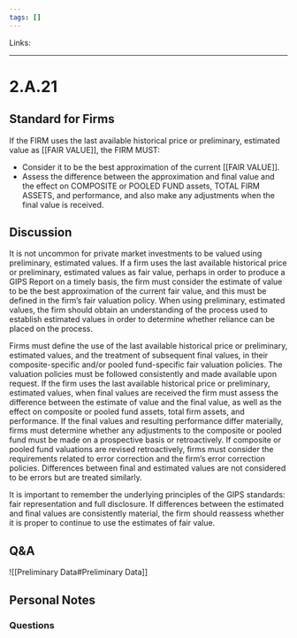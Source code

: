 ```yaml
---
tags: []
---
```

Links: 
___
# 2.A.21
## Standard for Firms
If the FIRM uses the last available historical price or preliminary, estimated value as [[FAIR VALUE]], the FIRM MUST:
- Consider it to be the best approximation of the current [[FAIR VALUE]].
- Assess the difference between the approximation and final value and the effect on COMPOSITE or POOLED FUND assets, TOTAL FIRM ASSETS, and performance, and also make any adjustments when the final value is received.
## Discussion
It is not uncommon for private market investments to be valued using preliminary, estimated values. If a firm uses the last available historical price or preliminary, estimated values as fair value, perhaps in order to produce a GIPS Report on a timely basis, the firm must consider the estimate of value to be the best approximation of the current fair value, and this must be defined in the firm’s fair valuation policy. When using preliminary, estimated values, the firm should obtain an understanding of the process used to establish estimated values in order to determine whether reliance can be placed on the process.

Firms must define the use of the last available historical price or preliminary, estimated values, and the treatment of subsequent final values, in their composite-specific and/or pooled fund-specific fair valuation policies. The valuation policies must be followed consistently and made available upon request. If the firm uses the last available historical price or preliminary, estimated values, when final values are received the firm must assess the difference between the estimate of value and the final value, as well as the effect on composite or pooled fund assets, total firm assets, and performance. If the final values and resulting performance differ materially, firms must determine whether any adjustments to the composite or pooled fund must be made on a prospective basis or retroactively. If composite or pooled fund valuations are revised retroactively, firms must consider the requirements related to error correction and the firm’s error correction policies. Differences between final and estimated values are not considered to be errors but are treated similarly.

It is important to remember the underlying principles of the GIPS standards: fair representation and full disclosure. If differences between the estimated and final values are consistently material, the firm should reassess whether it is proper to continue to use the estimates of fair value.
## Q&A
![[Preliminary Data#Preliminary Data]]
## Personal Notes

### Questions